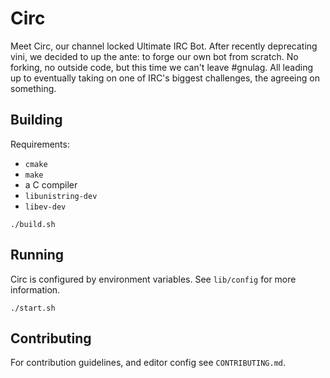 Circ
===

Meet Circ, our channel locked Ultimate IRC Bot. After recently deprecating
vini,  we decided to up the ante: to forge our own bot from scratch. No
forking, no outside code, but this time we can't leave #gnulag. All leading up
to eventually taking on one of IRC's biggest challenges, the agreeing on
something.

## Building

Requirements:

* `cmake`
* `make`
* a C compiler
* `libunistring-dev`
* `libev-dev`

```
./build.sh
```

## Running

Circ is configured by environment variables. See `lib/config` for more information.

```
./start.sh
```

## Contributing

For contribution guidelines, and editor config see `CONTRIBUTING.md`.
